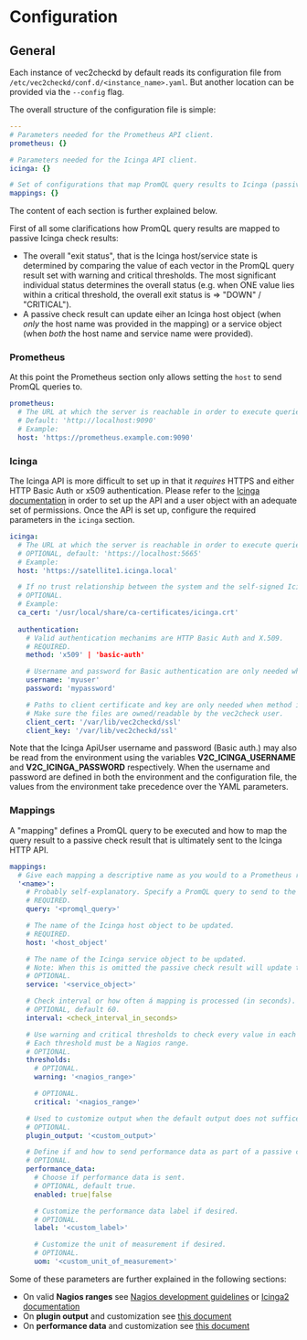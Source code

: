 # Configuration

## General

Each instance of vec2checkd by default reads its configuration file from `/etc/vec2checkd/conf.d/<instance_name>.yaml`. But another location can be provided via the `--config` flag.

The overall structure of the configuration file is simple:

```yaml
---
# Parameters needed for the Prometheus API client.
prometheus: {}

# Parameters needed for the Icinga API client.
icinga: {}

# Set of configurations that map PromQL query results to Icinga (passive) check results.
mappings: {}
```

The content of each section is further explained below.

First of all some clarifications how PromQL query results are mapped to passive Icinga check results:

* The overall "exit status", that is the Icinga host/service state is determined by comparing the value of each vector in the PromQL query result set with warning and critical thresholds. The most significant individual status determines the overall status (e.g. when ONE value lies within a critical threshold, the overall exit status is => "DOWN" / "CRITICAL").
* A passive check result can update eiher an Icinga host object (when _only_ the host name was provided in the mapping) or a service object (when _both_ the host name and service name were provided).

### Prometheus

At this point the Prometheus section only allows setting the `host` to send PromQL queries to.

```yaml
prometheus:
  # The URL at which the server is reachable in order to execute queries against the HTTP API.
  # Default: 'http://localhost:9090'
  # Example:
  host: 'https://prometheus.example.com:9090'
```

### Icinga

The Icinga API is more difficult to set up in that it _requires_ HTTPS and either HTTP Basic Auth or x509 authentication. Please refer to the [Icinga documentation](https://icinga.com/docs/icinga-2/latest/doc/12-icinga2-api/) in order to set up the API and a user object with an adequate set of permissions.
Once the API is set up, configure the required parameters in the `icinga` section.

```yaml
icinga:
  # The URL at which the server is reachable in order to execute queries against the HTTP API. In this case HTTPS is required.
  # OPTIONAL, default: 'https://localhost:5665'
  # Example:
  host: 'https://satellite1.icinga.local'

  # If no trust relationship between the system and the self-signed Icinga root certificate has been established by some means, the location of the certificate must be provided here.
  # OPTIONAL.
  # Example:
  ca_cert: '/usr/local/share/ca-certificates/icinga.crt'
  
  authentication:
    # Valid authentication mechanims are HTTP Basic Auth and X.509.
    # REQUIRED.
    method: 'x509' | 'basic-auth'

    # Username and password for Basic authentication are only needed when method is set to 'basic-auth'.
    username: 'myuser'
    password: 'mypassword'

    # Paths to client certificate and key are only needed when method is set to 'x509'.
    # Make sure the files are owned/readable by the vec2check user.
    client_cert: '/var/lib/vec2checkd/ssl'
    client_key: '/var/lib/vec2checkd/ssl'
```

Note that the Icinga ApiUser username and password (Basic auth.) may also be read from the environment using the variables **V2C_ICINGA_USERNAME** and **V2C_ICINGA_PASSWORD** respectively. When the username and password are defined in both the environment and the configuration file, the values from the environment take precedence over the YAML parameters.

### Mappings

A "mapping" defines a PromQL query to be executed and how to map the query result to a passive check result that is ultimately sent to the Icinga HTTP API.

```yaml
mappings:
  # Give each mapping a descriptive name as you would to a Prometheus recording or alerting rule.
  '<name>':
    # Probably self-explanatory. Specify a PromQL query to send to the Prometheus HTTP API.
    # REQUIRED.
    query: '<promql_query>'

    # The name of the Icinga host object to be updated.
    # REQUIRED.
    host: '<host_object'

    # The name of the Icinga service object to be updated.
    # Note: When this is omitted the passive check result will update the host object instead.
    # OPTIONAL.
    service: '<service_object>'

    # Check interval or how often á mapping is processed (in seconds). Must be in the range 10..=3600.
    # OPTIONAL, default 60.
    interval: <check_interval_in_seconds>

    # Use warning and critical thresholds to check every value in each time series in the PromQL result and determine the overall Icinga host/service state.
    # Each threshold must be a Nagios range.
    # OPTIONAL.
    thresholds:
      # OPTIONAL.
      warning: '<nagios_range>'

      # OPTIONAL.
      critical: '<nagios_range>'

    # Used to customize output when the default output does not suffice.
    # OPTIONAL.
    plugin_output: '<custom_output>'

    # Define if and how to send performance data as part of a passive check result.
    # OPTIONAL.
    performance_data:
      # Choose if performance data is sent.
      # OPTIONAL, default true.
      enabled: true|false

      # Customize the performance data label if desired.
      # OPTIONAL.
      label: '<custom_label>'

      # Customize the unit of measurement if desired.
      # OPTIONAL.
      uom: '<custom_unit_of_measurement>'
```

Some of these parameters are further explained in the following sections:

* On valid **Nagios ranges** see [Nagios development guidelines](https://nagios-plugins.org/doc/guidelines.html#THRESHOLDFORMAT) or [Icinga2 documentation](https://icinga.com/docs/icinga-2/latest/doc/05-service-monitoring/#threshold-ranges)
* On **plugin output** and customization see [this document](plugin_output.md)
* On **performance data** and customization see [this document](performance_data.md)

